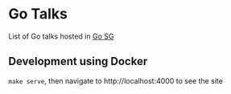 # Go Talks
List of Go talks hosted in [Go SG](https://www.meetup.com/golangsg/)

## Development using Docker
`make serve`, then navigate to http://localhost:4000 to see the site
